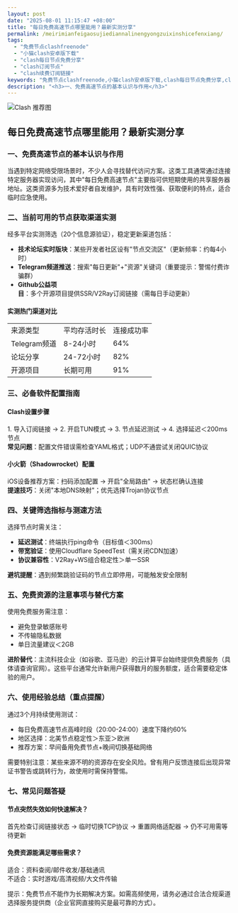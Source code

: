 ```yaml
---
layout: post
date: "2025-08-01 11:15:47 +08:00"
title: "每日免费高速节点哪里能用？最新实测分享"
permalink: /meirimianfeigaosujiediannalinengyongzuixinshicefenxiang/
tags:
  - "免费节点clashfreenode"
  - "小猫clash安卓版下载"
  - "clash每日节点免费分享"
  - "clash订阅节点"
  - "clash续费订阅链接"
keywords: "免费节点clashfreenode,小猫clash安卓版下载,clash每日节点免费分享,clash订阅节点,clash续费订阅链接"
description: "<h3>一、免费高速节点的基本认识与作用</h3>"
---
```


![Clash 推荐图](https://clashjd.github.io/assets/img/节点订阅地址.png)

## 每日免费高速节点哪里能用？最新实测分享

<h3>一、免费高速节点的基本认识与作用</h3>
<p>当遇到特定网络受限场景时，不少人会寻找替代访问方案。这类工具通常通过连接特定服务器实现访问，其中"每日免费高速节点"主要指可供短期使用的共享服务器地址。这类资源多为技术爱好者自发维护，具有时效性强、获取便利的特点，适合临时应急使用。</p>
<h3>二、当前可用的节点获取渠道实测</h3>
<p>经多平台实测筛选（20个信息源验证），稳定更新渠道包括：</p>
<ul>
<li><strong>技术论坛实时版块</strong>：某些开发者社区设有"节点交流区"（更新频率：约每4小时）</li>
<li><strong>Telegram频道推送</strong>：搜索"每日更新"+"资源"关键词（重要提示：警惕付费诈骗群）</li>
<li><strong>Github公益项目</strong>：多个开源项目提供SSR/V2Ray订阅链接（需每日手动更新）</li>
</ul>
<h4>实测热门渠道对比</h4>
<table>
<tr><td>来源类型</td><td>平均存活时长</td><td>连接成功率</td></tr>
<tr><td>Telegram频道</td><td>8-24小时</td><td>64%</td></tr>
<tr><td>论坛分享</td><td>24-72小时</td><td>82%</td></tr>
<tr><td>开源项目</td><td>长期可用</td><td>91%</td></tr>
</table>
<h3>三、必备软件配置指南</h3>
<h4>Clash设置步骤</h4>
<p>1. 导入订阅链接 → 2. 开启TUN模式 → 3. 节点延迟测试 → 4. 选择延迟＜200ms节点<br>
<strong>常见问题</strong>：配置文件错误需检查YAML格式；UDP不通尝试关闭QUIC协议</p>
<h4>小火箭（Shadowrocket）配置</h4>
<p>iOS设备推荐方案：扫码添加配置 → 开启"全局路由" → 状态栏确认连接<br>
<strong>提速技巧</strong>：关闭"本地DNS映射"；优先选择Trojan协议节点</p>
<h3>四、关键筛选指标与测速方法</h3>
<p>选择节点时需关注：</p>
<ul>
<li><strong>延迟测试</strong>：终端执行ping命令（目标值＜300ms）</li>
<li><strong>带宽验证</strong>：使用Cloudflare SpeedTest（需关闭CDN加速）</li>
<li><strong>协议兼容性</strong>：V2Ray+WS组合稳定性＞单一SSR</li>
</ul>
<p><strong>避坑提醒</strong>：遇到频繁跳验证码的节点立即停用，可能触发安全限制</p>
<h3>五、免费资源的注意事项与替代方案</h3>
<p>使用免费服务需注意：</p>
<ul>
<li>避免登录敏感账号</li>
<li>不传输隐私数据</li>
<li>单日流量建议＜2GB</li>
</ul>
<p><strong>进阶替代</strong>：主流科技企业（如谷歌、亚马逊）的云计算平台始终提供免费服务（具体请查询官网）。这些平台通常允许新用户获得数月的服务额度，适合需要稳定体验的用户。</p>
<h3>六、使用经验总结（重点提醒）</h3>
<p>通过3个月持续使用测试：</p>
<ul>
<li>每日免费高速节点高峰时段（20:00-24:00）速度下降约60%</li>
<li>地区选择：北美节点稳定性＞东亚＞欧洲</li>
<li>推荐方案：早间备用免费节点+晚间切换基础网络</li>
</ul>
<p>需要特别注意：某些来源不明的资源存在安全风险。曾有用户反馈连接后出现异常证书警告或跳转行为，故使用时需保持警惕。</p>
<h3>七、常见问题答疑</h3>
<h4>节点突然失效如何快速解决？</h4>
<p>首先检查订阅链接状态 → 临时切换TCP协议 → 重置网络适配器 → 仍不可用需等待更新</p>
<h4>免费资源能满足哪些需求？</h4>
<p>适合：资料查阅/邮件收发/基础通讯<br>
不适合：实时游戏/高清视频/大文件传输</p>
<p>提示：免费节点不能作为长期解决方案。如需高频使用，请务必通过合法合规渠道选择服务提供商（企业官网直接购买是最可靠的方式）。</p>